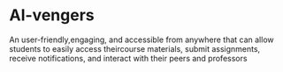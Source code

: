 # AI-vengers
An user-friendly,engaging, and accessible from anywhere that can allow students to easily access theircourse materials, submit assignments, receive notifications, and interact with their peers and professors
